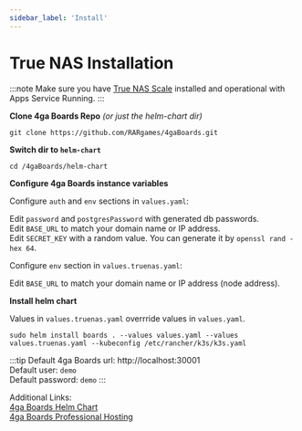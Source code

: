```yaml
---
sidebar_label: 'Install'
---
```


# True NAS Installation
:::note
Make sure you have [True NAS Scale](https://www.truenas.com/download-truenas-scale) installed and operational with Apps Service Running.
:::

**Clone 4ga Boards Repo** _(or just the helm-chart dir)_
```
git clone https://github.com/RARgames/4gaBoards.git
```
**Switch dir to `helm-chart`**
```
cd /4gaBoards/helm-chart
```
**Configure 4ga Boards instance variables**

Configure `auth` and `env` sections in `values.yaml`:

Edit `password` and `postgresPassword` with generated db passwords.\
Edit `BASE_URL` to match your domain name or IP address.\
Edit `SECRET_KEY` with a random value. You can generate it by `openssl rand -hex 64`.

Configure `env` section in `values.truenas.yaml`:

Edit `BASE_URL` to match your domain name or IP address (node address).

**Install helm chart**

Values in `values.truenas.yaml` overrride values in `values.yaml`.
```
sudo helm install boards . --values values.yaml --values values.truenas.yaml --kubeconfig /etc/rancher/k3s/k3s.yaml
```

:::tip
Default 4ga Boards url: http://localhost:30001 \
Default user: `demo`\
Default password: `demo`
:::

Additional Links:\
[4ga Boards Helm Chart](https://github.com/RARgames/4gaBoards/tree/main/helm-chart)\
[4ga Boards Professional Hosting](./install-4gaboards)

